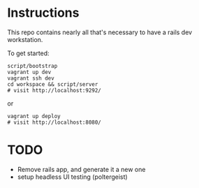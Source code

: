 # Instructions

This repo contains nearly all that's necessary to have a rails dev workstation.

To get started:

    script/bootstrap
    vagrant up dev
    vagrant ssh dev
    cd workspace && script/server
    # visit http://localhost:9292/

or

    vagrant up deploy
    # visit http://localhost:8080/


# TODO

* Remove rails app, and generate it a new one
* setup headless UI testing (poltergeist)

